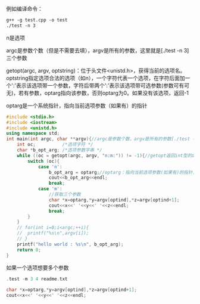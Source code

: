 例如编译命令：

```makefile
g++ -g test.cpp -o test
./test -n 3
```

n是选项

argc是参数个数（但是不需要去填），argv是所有的参数，这里就是[./test -n 3]三个参数



getopt(argc, argv, optstring)：位于头文件<unistd.h>，获得当前的选项名。optstring指定选项合法的选项（如n），一个字符代表一个选项，在字符后面加一个':'表示该选项带一个参数，字符后带两个':'表示该选项带可选参数(参数可有可无)，若有参数，optarg指向该参数，否则optarg为0。如果没有该选项，返回-1

optarg是一个系统指针，指向当前选项参数（如果有）的指针



```cpp
#include <stdio.h>
#include <iostream>
#include <unistd.h>
using namespace std;
int main(int argc, char **argv){//argc是参数个数，argv是所有的参数[./test -n 3]三个参数
	int oc;			 /*选项字符 */
	char *b_opt_arg; /*选项参数字串 */
	while ((oc = getopt(argc, argv, "n:m:")) != -1){//getopt返回int型的asc码
		switch (oc){
			case 'n':
				b_opt_arg = optarg;//optarg：指向当前选项参数(如果有)的指针，这里指向了3
				cout<<b_opt_arg<<endl;
				break;
			case 'm':
				//获取三个参数
				char *x=optarg,*y=argv[optind],*z=argv[optind+1];
				cout<<x<<' '<<y<<' '<<z<<endl;
                break;
		}
	}
	// for(int i=0;i<argc;++i){
	// 	printf("%s\n",argv[i]);
	// }
	printf("hello world : %s\n", b_opt_arg);
	return 0;
}
```

如果一个选项想要多个参数

```c
.test -m 3 4 readme.txt
    
char *x=optarg,*y=argv[optind],*z=argv[optind+1];
cout<<x<<' '<<y<<' '<<z<<endl;
```

